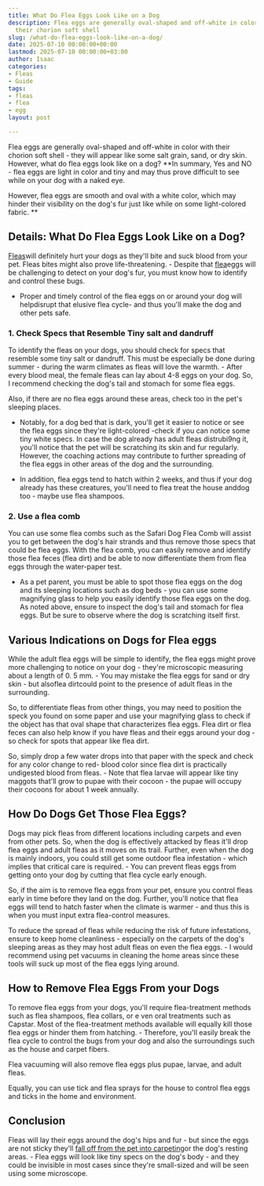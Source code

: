 ```yaml
---
title: What Do Flea Eggs Look Like on a Dog
description: Flea eggs are generally oval-shaped and off-white in color with 
  their chorion soft shell
slug: /what-do-flea-eggs-look-like-on-a-dog/
date: 2025-07-10 00:00:00+00:00
lastmod: 2025-07-10 00:00:00+03:00
author: Isaac
categories:
- Fleas
- Guide
tags:
- fleas
- flea
- egg
layout: post

---
```

Flea eggs are generally oval-shaped and off-white in color with their chorion soft shell - they will appear like some salt grain, sand, or dry skin. However, what do flea eggs look like on a dog? **In summary, Yes and NO - flea eggs are light in color and tiny and may thus prove difficult to see while on your dog with a naked eye.

However, flea eggs are smooth and oval with a white color, which may hinder their visibility on the dog's fur just like while on some light-colored fabric. **

##  Details: What Do Flea Eggs Look Like on a Dog?

[Fleas](https://pestpolicy.com/flea-eggs-vs-dandruff/)will definitely hurt your dogs as they'll bite and suck blood from your pet. Fleas bites might also prove life-threatening. - Despite that [flea](https://pestpolicy.com/how-long-do-flea-eggs-take-to-hatch/)eggs will be challenging to detect on your dog's fur, you must know how to identify and control these bugs.

- Proper and timely control of the flea eggs on or around your dog will helpdisrupt that elusive flea cycle- and thus you'll make the dog and other pets safe.

###  1. Check Specs that Resemble Tiny salt and dandruff

To identify the fleas on your dogs, you should check for specs that resemble some tiny salt or dandruff. This must be especially be done during summer - during the warm climates as fleas will love the warmth. - After every blood meal, the female fleas can lay about 4-8 eggs on your dog. So, I recommend checking the dog's tail and stomach for some flea eggs.

Also, if there are no flea eggs around these areas, check too in the pet's sleeping places.

- Notably, for a dog bed that is dark, you'll get it easier to notice or see the flea eggs since they're light-colored -check if you can notice some tiny white specs. In case the dog already has adult fleas distrubi9ng it, you'll notice that the pet will be scratching its skin and fur regularly. However, the coaching actions may contribute to further spreading of the flea eggs in other areas of the dog and the surrounding.

- In addition, flea eggs tend to hatch within 2 weeks, and thus if your dog already has these creatures, you'll need to flea treat the house anddog too - maybe use flea shampoos.

###  2. Use a flea comb

You can use some flea combs such as the Safari Dog Flea Comb will assist you to get between the dog's hair strands and thus remove those specs that could be flea eggs. With the flea comb, you can easily remove and identify those flea feces (flea dirt) and be able to now differentiate them from flea eggs through the water-paper test.

- As a pet parent, you must be able to spot those flea eggs on the dog and its sleeping locations such as dog beds - you can use some magnifying glass to help you easily identify those flea eggs on the dog. As noted above, ensure to inspect the dog's tail and stomach for flea eggs. But be sure to observe where the dog is scratching itself first.

##  Various Indications on Dogs for Flea eggs

While the adult flea eggs will be simple to identify, the flea eggs might prove more challenging to notice on your dog - they're microscopic measuring about a length of 0. 5 mm. - You may mistake the flea eggs for sand or dry skin - but alsoflea dirtcould point to the presence of adult fleas in the surrounding.

So, to differentiate fleas from other things, you may need to position the speck you found on some paper and use your magnifying glass to check if the object has that oval shape that characterizes flea eggs. Flea dirt or flea feces can also help know if you have fleas and their eggs around your dog - so check for spots that appear like flea dirt.

So, simply drop a few water drops into that paper with the speck and check for any color change to red- blood color since flea dirt is practically undigested blood from fleas. - Note that flea larvae will appear like tiny maggots that'll grow to pupae with their cocoon - the pupae will occupy their cocoons for about 1 week annually.

##  How Do Dogs Get Those Flea Eggs?

Dogs may pick fleas from different locations including carpets and even from other pets. So, when the dog is effectively attacked by fleas it'll drop flea eggs and adult fleas as it moves on its trail. Further, even when the dog is mainly indoors, you could still get some outdoor flea infestation - which implies that critical care is required. - You can prevent fleas eggs from getting onto your dog by cutting that flea cycle early enough.

So, if the aim is to remove flea eggs from your pet, ensure you control fleas early in time before they land on the dog. Further, you'll notice that flea eggs will tend to hatch faster when the climate is warmer - and thus this is when you must input extra flea-control measures.

To reduce the spread of fleas while reducing the risk of future infestations, ensure to keep home cleanliness - especially on the carpets of the dog's sleeping areas as they may host adult fleas on even the flea eggs. - I would recommend using pet vacuums in cleaning the home areas since these tools will suck up most of the flea eggs lying around.

##  How to Remove Flea Eggs From your Dogs

To remove flea eggs from your dogs, you'll require flea-treatment methods such as flea shampoos, flea collars, or e ven oral treatments such as Capstar. Most of the flea-treatment methods available will equally kill those flea eggs or hinder them from hatching. - Therefore, you'll easily break the flea cycle to control the bugs from your dog and also the surroundings such as the house and carpet fibers.

Flea vacuuming will also remove flea eggs plus pupae, larvae, and adult fleas.

Equally, you can use tick and flea sprays for the house to control flea eggs and ticks in the home and environment.

##  Conclusion

Fleas will lay their eggs around the dog's hips and fur - but since the eggs are not sticky they'll [fall off from the pet into carpeting](https://pestpolicy.com/where-do-fleas-lay-eggs/)or the dog's resting areas. - Flea eggs will look like tiny specs on the dog's body - and they could be invisible in most cases since they're small-sized and will be seen using some microscope.